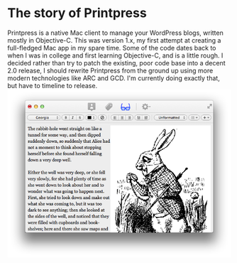 The story of Printpress
==========
Printpress is a native Mac client to manage your WordPress blogs, written mostly in Objective-C. This was version 1.x, my first attempt at creating a full-fledged Mac app in my spare time. Some of the code dates back to when I was in college and first learning Objective-C, and is a little rough. I decided rather than try to patch the existing, poor code base into a decent 2.0 release, I should rewrite Printpress from the ground up using more modern technologies like ARC and GCD. I'm currently doing exactly that, but have to timeline to release.
![Screenshot](screenshot.png)
